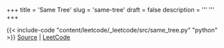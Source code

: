 +++
title = 'Same Tree'
slug = 'same-tree'
draft = false
description =  '''
'''
+++

{{< include-code "content/leetcode/_leetcode/src/same_tree.py" "python" >}}
[Source](https://github.com/grind-rip/leetcode/blob/master/src/same_tree.py) | [LeetCode](https://leetcode.com/problems/same-tree)
